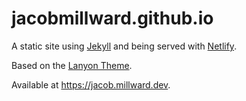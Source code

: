 # jacobmillward.github.io

A static site using [Jekyll](http://www.jekyllrb.com) and being served with [Netlify](https://netlify.com).

Based on the [Lanyon Theme](https://github.com/poole/lanyon).

Available at https://jacob.millward.dev.
